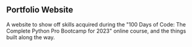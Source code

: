 ## Portfolio Website

A website to show off skills acquired during the "100 Days of Code: The Complete Python Pro Bootcamp for 2023" 
online course, and the things built along the way.